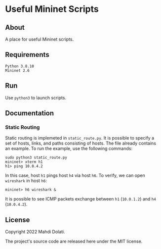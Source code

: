 # Useful Mininet Scripts

## About
A place for useful Mininet scripts. 

## Requirements
```
Python 3.8.10
Mininet 2.6
```

## Run
Use `python3` to launch scripts.

## Documentation
### Static Routing
Static routing is implemeted in `static_route.py`. It is possible to specify a set of hosts, links, and paths consisting of hosts. 
The file already contains an example. To run the example, use the following commands:
```
sudo python3 static_route.py
mininet> xterm h1
h1> ping 10.0.4.2
```
In this case, host `h1` pings host `h4` via host `h6`. To verify, we can open `wireshark` in host `h6`:
```
mininet> h6 wireshark &
```
It is possible to see ICMP packets exchange between `h1` (`10.0.1.2`) and `h4` (`10.0.4.2`).

## License
Copyright 2022 Mahdi Dolati.

The project's source code are released here under the MIT license. 
